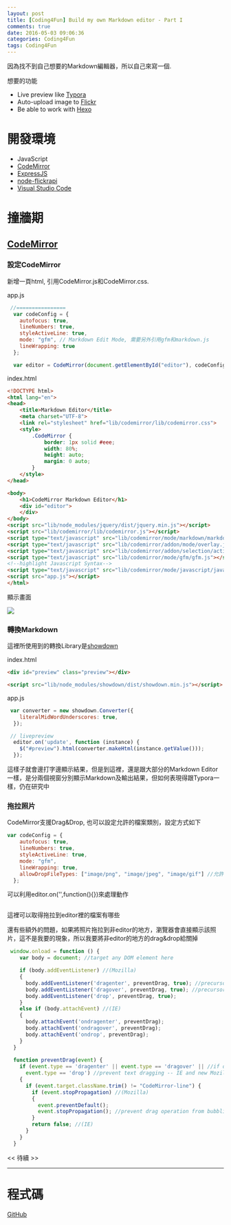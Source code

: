 ```yaml
---
layout: post
title: [Coding4Fun] Build my own Markdown editor - Part I
comments: true
date: 2016-05-03 09:06:36
categories: Coding4Fun
tags: Coding4Fun
---
```


因為找不到自己想要的Markdown編輯器，所以自己來寫一個.

想要的功能

* Live preview like [Typora](https://www.typora.io/)
* Auto-upload image to [Flickr](http://flickr.com/)
* Be able to work with [Hexo](https://hexo.io/zh-tw/)

<!-- more -->

# 開發環境

* JavaScript
* [CodeMirror](https://codemirror.net/)
* [ExpressJS](http://expressjs.com/)
* [node-flickrapi](https://github.com/Pomax/node-flickrapi)
* [Visual Studio Code](https://code.visualstudio.com/)

# 撞牆期

## [CodeMirror](CodeMirror)

### 設定CodeMirror

新增一頁html, 引用CodeMirror.js和CodeMirror.css. 

app.js

```javascript
 //================
  var codeConfig = {
    autofocus: true,
    lineNumbers: true,
    styleActiveLine: true,
    mode: "gfm", // Markdown Edit Mode, 需要另外引用gfm和markdown.js
    lineWrapping: true    
  };

  var editor = CodeMirror(document.getElementById("editor"), codeConfig);
```

index.html

```html
<!DOCTYPE html>
<html lang="en">
<head>
    <title>Markdown Editor</title>
    <meta charset="UTF-8">
    <link rel="stylesheet" href="lib/codemirror/lib/codemirror.css">
    <style>
        .CodeMirror {
            border: 1px solid #eee;
            width: 80%;
            height: auto;
            margin: 0 auto;
        }       
    </style>
</head>

<body>
    <h1>CodeMirror Markdown Editor</h1>
    <div id="editor">
    </div>  
</body>
<script src="lib/node_modules/jquery/dist/jquery.min.js"></script>
<script src="lib/codemirror/lib/codemirror.js"></script>
<script type="text/javascript" src="lib/codemirror/mode/markdown/markdown.js"></script>
<script type="text/javascript" src="lib/codemirror/addon/mode/overlay.js"></script>
<script type="text/javascript" src="lib/codemirror/addon/selection/active-line.js"></script>
<script type="text/javascript" src="lib/codemirror/mode/gfm/gfm.js"></script>
<!--highlight Javascript Syntax-->
<script type="text/javascript" src="lib/codemirror/mode/javascript/javascript.js"></script>
<script src="app.js"></script>
</html>
```

顯示畫面

![](https://farm8.staticflickr.com/7678/26783417845_b60a071a13_o.png)

### 轉換Markdown

這裡所使用到的轉換Library是[showdown](https://github.com/showdownjs/showdown)

index.html

```html
<div id="preview" class="preview"></div>   

<script src="lib/node_modules/showdown/dist/showdown.min.js"></script>
```

app.js

```javascript
 var converter = new showdown.Converter({
    literalMidWordUnderscores: true,
  });

 // livepreview
  editor.on('update', function (instance) {
    $("#preview").html(converter.makeHtml(instance.getValue()));
  });
```

這樣子就會邊打字邊顯示結果，但是到這裡，還是跟大部分的Markdown Editor一樣，是分兩個視窗分別顯示Markdown及輸出結果，但如何表現得跟Typora一樣，仍在研究中



### 拖拉照片

CodeMirror支援Drag&Drop, 也可以設定允許的檔案類別，設定方式如下

```javascript
var codeConfig = {
    autofocus: true,
    lineNumbers: true,
    styleActiveLine: true,
    mode: "gfm",
    lineWrapping: true,
    allowDropFileTypes: ["image/png", "image/jpeg", "image/gif"] //允許上傳的圖片類型:png,jpg,gif
  };
```

可以利用editor.on('',function(){})來處理動作

```javascript

```

這裡可以取得拖拉到editor裡的檔案有哪些

還有些額外的問題，如果將照片拖拉到非editor的地方，瀏覽器會直接顯示該照片，這不是我要的現象，所以我要將非editor的地方的drag&drop給關掉

```javascript
 window.onload = function () {
    var body = document; //target any DOM element here

    if (body.addEventListener) //(Mozilla)
    {
      body.addEventListener('dragenter', preventDrag, true); //precursor for drop event
      body.addEventListener('dragover', preventDrag, true); //precursor for drop event
      body.addEventListener('drop', preventDrag, true);
    }
    else if (body.attachEvent) //(IE)
    {
      body.attachEvent('ondragenter', preventDrag);
      body.attachEvent('ondragover', preventDrag);
      body.attachEvent('ondrop', preventDrag);
    }
  }
  
  function preventDrag(event) {
    if (event.type == 'dragenter' || event.type == 'dragover' || //if drag over event -- allows for drop event to be captured, in case default for this is to not allow drag over target
      event.type == 'drop') //prevent text dragging -- IE and new Mozilla (like Firefox 3.5+)
    {
      if (event.target.className.trim() != "CodeMirror-line") {        
        if (event.stopPropagation) //(Mozilla)
        {
          event.preventDefault();
          event.stopPropagation(); //prevent drag operation from bubbling up and causing text to be modified on old Mozilla (before Firefox 3.5, which doesn't have drop event -- this avoids having to capture old dragdrop event)
        }
        return false; //(IE)
      }
    }
  }  
```



<< 待續 >>

------

# 程式碼

[GitHub](https://github.com/chgc/markdown)